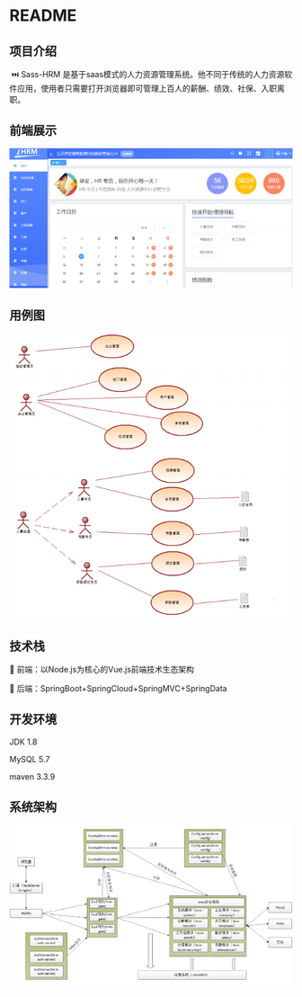 # README



## 项目介绍

​			:next_track_button: Sass-HRM 是基于saas模式的人力资源管理系统。他不同于传统的人力资源软件应用，使用者只需要打开浏览器即可管理上百人的薪酬、绩效、社保、入职离职。



## 前端展示

![image-20210410123835397](README.assets/image-20210410123835397.png)



## 用例图



![image-20210410124229423](README.assets/image-20210410124229423.png)



## 技术栈

:bookmark_tabs: 前端：以Node.js为核心的Vue.js前端技术生态架构

:bookmark_tabs: 后端：SpringBoot+SpringCloud+SpringMVC+SpringData



## 开发环境

JDK 1.8

MySQL 5.7

maven 3.3.9



## 系统架构



![image-20210410124419480](README.assets/image-20210410124419480.png)
